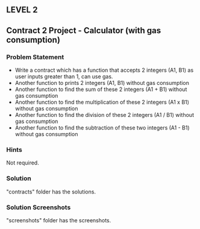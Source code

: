 ## LEVEL 2

## Contract 2 Project - Calculator (with gas consumption)

### Problem Statement

- Write a contract which has a function that accepts 2 integers (A1, B1) as user inputs greater than 1, can use gas.
- Another function to prints 2 integers (A1, B1) without gas consumption
- Another function to find the sum of these 2 integers (A1 + B1) without gas consumption
- Another function to find the multiplication of these 2 integers (A1 x B1) without gas consumption
- Another function to find the division of these 2 integers (A1 / B1) without gas consumption
- Another function to find the subtraction of these two integers (A1 - B1) without gas consumption

### Hints

Not required.

### Solution

"contracts" folder has the solutions.

### Solution Screenshots

"screenshots" folder has the screenshots.
